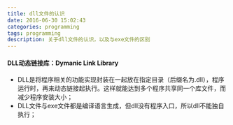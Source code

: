 ```yaml
---
title: dll文件的认识
date: 2016-06-30 15:02:43
categories: programming
tags: programming
description: 关于dll文件的认识，以及与exe文件的区别
---
```

#### DLL动态链接库：Dymanic Link Library ####


- DLL是将程序相关的功能实现封装在一起放在指定目录（后缀名为.dll），程序运行时，再来动态链接起执行。这样就能达到多个程序共享同一个库文件，而减少程序安装大小；
- DLL文件与exe文件都是编译语言生成，但dll没有程序入口，所以dll不能独自执行；